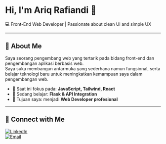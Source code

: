 # Hi, I'm Ariq Rafiandi 👋
💻 Front-End Web Developer | Passionate about clean UI and simple UX

---

## 🚀 About Me
Saya seorang pengembang web yang tertarik pada bidang front-end dan pengembangan aplikasi berbasis web.  
Saya suka membangun antarmuka yang sederhana namun fungsional, serta belajar teknologi baru untuk meningkatkan kemampuan saya dalam pengembangan web.

- 🔭 Saat ini fokus pada: **JavaScript, Tailwind, React**
- 🌱 Sedang belajar: **Flask & API Integration**
- 🎯 Tujuan saya: menjadi **Web Developer profesional**


---

## 🤝 Connect with Me
[![LinkedIn](https://img.shields.io/badge/LinkedIn-Connect-blue)](https://linkedin.com/in/ariq-rafiandi-haznov)  
[![Email](https://img.shields.io/badge/Email-Contact-green)](mailto:ariqhaznov1@gmail.com)

